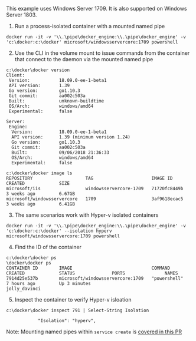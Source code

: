 This example uses Windows Server 1709. It is also supported on Windows Server 1803.

1. Run a process-isolated container with a mounted named pipe

```
docker run -it -v '\\.\pipe\docker_engine:\\.\pipe\docker_engine' -v 'c:\docker:c:\docker' microsoft/windowsservercore:1709 powershell
```

2. Use the CLI in the volume mount to issue commands from the container that connect to the daemon via the mounted named pipe

```
c:\docker\docker version
Client:
 Version:           18.09.0-ee-1-beta1
 API version:       1.39
 Go version:        go1.10.3
 Git commit:        aa002c503a
 Built:             unknown-buildtime
 OS/Arch:           windows/amd64
 Experimental:      false

Server:
 Engine:
  Version:          18.09.0-ee-1-beta1
  API version:      1.39 (minimum version 1.24)
  Go version:       go1.10.3
  Git commit:       aa002c503a
  Built:            09/06/2018 21:36:33
  OS/Arch:          windows/amd64
  Experimental:     false
```

```
c:\docker\docker image ls
REPOSITORY                    TAG                      IMAGE ID            CREATED             SIZE
microsoft/iis                 windowsservercore-1709   71720fc8449b        3 weeks ago         6.67GB
microsoft/windowsservercore   1709                     3af9618ecac5        3 weeks ago         6.41GB
```

3. The same scenarios work with Hyper-v isolated containers

```
docker run -it -v '\\.\pipe\docker_engine:\\.\pipe\docker_engine' -v 'c:\docker:c:\docker' --isolation hyperv microsoft/windowsservercore:1709 powershell
```

4. Find the ID of the container

```
c:\docker\docker ps
\docker\docker ps
CONTAINER ID        IMAGE                              COMMAND             CREATED             STATUS              PORTS               NAMES
7914d25e537b        microsoft/windowsservercore:1709   "powershell"        7 hours ago         Up 3 minutes                            jolly_davinci
```

5. Inspect the container to verify Hyper-v isloation

```
c:\docker\docker inspect 791 | Select-String Isolation

            "Isolation": "hyperv",
```

Note: Mounting named pipes within `service create` is [covered in this PR](https://github.com/docker/swarmkit/pull/2691)

